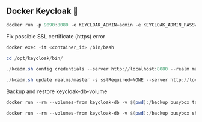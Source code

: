 ## Docker Keycloak 🐳

```powershell
docker run -p 9090:8080 -e KEYCLOAK_ADMIN=admin -e KEYCLOAK_ADMIN_PASSWORD=admin quay.io/keycloak/keycloak:22.0.5 start-dev
```

Fix possible SSL certificate (https) error
```powershell
docker exec -it <container_id> /bin/bash
```

```powershell
cd /opt/keycloak/bin/
```
```powershell
./kcadm.sh config credentials --server http://localhost:8080 --realm master --user admin
```
```powershell
./kcadm.sh update realms/master -s sslRequired=NONE --server http://localhost:8080
```

Backup and restore keycloak-db-volume
```powershell
docker run --rm --volumes-from keycloak-db -v $(pwd):/backup busybox tar cvfz /backup/backup.tar /var/lib/postgresql/data
```

```powershell
docker run --rm --volumes-from keycloak-db -v $(pwd):/backup busybox sh -c "cd /var/lib/postgresql/data && tar xvf /backup/backup.tar --strip 1"
```